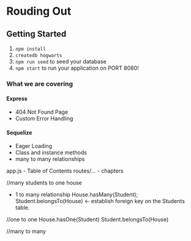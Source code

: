 # Rouding Out
## Getting Started
1. `npm install`
2. `createdb hogwarts`
3. `npm run seed` to seed your database
4. `npm start` to run your application on PORT 8080!

### What we are covering
#### Express
- 404 Not Found Page
- Custom Error Handling
#### Sequelize
- Eager Loading
- Class and instance methods
- many to many relationships

app.js - Table of Contents
routes/... - chapters


//many students to one house
- 1 to many relationship
House.hasMany(Student);
Student.belongsTo(House) <- establish foreign key on the Students table.

//one to one
House.hasOne(Student)
Student.belongsTo(House)

//many to many
